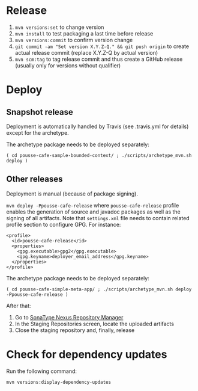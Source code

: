 # Release

1. ``mvn versions:set`` to change version
2. ``mvn install`` to test packaging a last time before release
3. ``mvn versions:commit`` to confirm version change
4. ``git commit -am "Set version X.Y.Z-Q." && git push origin`` to create actual release commit (replace X.Y.Z-Q by actual version)
5. ``mvn scm:tag`` to tag release commit and thus create a GitHub release (usually only for versions without qualifier)

# Deploy

## Snapshot release

Deployment is automatically handled by Travis (see .travis.yml for details) except for the archetype.

The archetype package needs to be deployed separately:

    ( cd pousse-cafe-sample-bounded-context/ ; ./scripts/archetype_mvn.sh deploy )

## Other releases

Deployment is manual (because of package signing).

``mvn deploy -Ppousse-cafe-release`` where ``pousse-cafe-release`` profile enables the generation of source and 
javadoc packages as well as the signing of all artifacts. Note that ``settings.xml`` file needs to contain related
profile section to configure GPG. For instance:

    <profile>
      <id>pousse-cafe-release</id>
      <properties>
        <gpg.executable>gpg2</gpg.executable>
        <gpg.keyname>deployer_email_address</gpg.keyname>
      </properties>
    </profile>

The archetype package needs to be deployed separately:

    ( cd pousse-cafe-simple-meta-app/ ; ./scripts/archetype_mvn.sh deploy -Ppousse-cafe-release )

After that:

1. Go to [SonaType Nexus Repository Manager](https://oss.sonatype.org/)
2. In the Staging Repositories screen, locate the uploaded artifacts
3. Close the staging repository and, finally, release

# Check for dependency updates

Run the following command:

    mvn versions:display-dependency-updates
